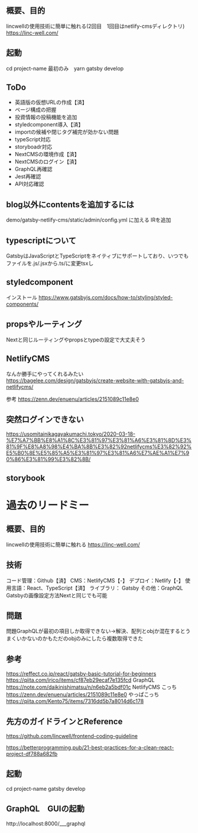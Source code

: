 ## 概要、目的
lincwellの使用技術に簡単に触れる(2回目　1回目はnetlify-cmsディレクトリ)
https://linc-well.com/

## 起動
cd project-name
最初のみ　yarn
gatsby develop

## ToDo
- 英語版の仮想URLの作成【済】
- ページ構成の把握
- 投資情報の投稿機能を追加
- styledcomponent導入【済】
- importの候補や閉じタグ補完が効かない問題
- typeScript対応
- storyboadr対応
- NextCMSの環境作成【済】
- NextCMSのログイン【済】
- GraphQL再確認
- Jest再確認
- API対応確認

## blog以外にcontentsを追加するには
demo/gatsby-netlify-cms/static/admin/config.yml
に加える
IRを追加

## typescriptについて
GatsbyはJavaScriptとTypeScriptをネイティブにサポートしており、いつでもファイルを.js/.jsxから.ts/に変更tsxし

## styledcomponent
インストール
https://www.gatsbyjs.com/docs/how-to/styling/styled-components/

## propsやルーティング
Nextと同じルーティングやpropsとtypeの設定で大丈夫そう

## NetlifyCMS
なんか勝手にやってくれるみたい
https://bagelee.com/design/gatsbyjs/create-website-with-gatsbyjs-and-netlifycms/


参考
https://zenn.dev/enuenu/articles/2151089c11e8e0

## 突然ログインできない
https://usomitainikagayakumachi.tokyo/2020-03-18-%E7%A7%BB%E8%A1%8C%E3%81%97%E3%81%A6%E3%81%8D%E3%81%9F%E8%A8%98%E4%BA%8B%E3%82%92netlifycms%E3%82%92%E5%B0%8E%E5%85%A5%E3%81%97%E3%81%A6%E7%AE%A1%E7%90%86%E3%81%99%E3%82%8B/

## storybook


# 過去のリードミー

## 概要、目的
lincwellの使用技術に簡単に触れる
https://linc-well.com/

## 技術
コード管理：Github【済】
CMS：NetlifyCMS【-】
デプロイ：Netlify【-】
使用言語：React、TypeScript【済】
ライブラリ： Gatsby
その他：GraphQL
Gatsbyの画像設定方法Nextと同じでも可能

## 問題
問題GraphQLが最初の項目しか取得できない→解決、配列とobjか混在するとうまくいかないのかもただのobjのみにしたら複数取得できた

## 参考
https://reffect.co.jp/react/gatsby-basic-tutorial-for-beginners
https://qiita.com/irico/items/cf87eb29ecaf7e135fcd
GraphQL
https://note.com/daikinishimatsu/n/n6eb2a5bdf01c
NetlifyCMS
こっち
https://zenn.dev/enuenu/articles/2151089c11e8e0
やっぱこっち
https://qiita.com/Kento75/items/7316dd5b7a8014d6c178

## 先方のガイドラインとReference
https://github.com/lincwell/frontend-coding-guideline

https://betterprogramming.pub/21-best-practices-for-a-clean-react-project-df788a682fb

## 起動
cd project-name
gatsby develop

## GraphQL　GUIの起動
http://localhost:8000/___graphql
